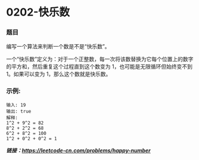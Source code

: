# 0202-快乐数

### 题目

编写一个算法来判断一个数是不是“快乐数”。

一个“快乐数”定义为：对于一个正整数，每一次将该数替换为它每个位置上的数字的平方和，然后重复这个过程直到这个数变为 1，也可能是无限循环但始终变不到 1。如果可以变为 1，那么这个数就是快乐数。

### 示例:

    输入: 19
    输出: true
    解释: 
    1^2 + 9^2 = 82
    8^2 + 2^2 = 68
    6^2 + 8^2 = 100
    1^2 + 0^2 + 0^2 = 1

***链接：https://leetcode-cn.com/problems/happy-number***
